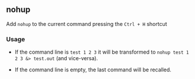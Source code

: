 ## nohup

Add `nohup` to the current command pressing the `Ctrl + H` shortcut

### Usage

 * If the command line is `test 1 2 3` it will be transformed to `nohup test 1 2 3 &> test.out` (and vice-versa).

 * If the command line is empty, the last command will be recalled.
